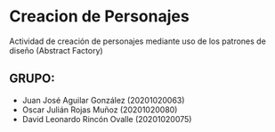 # Creacion de Personajes

Actividad de creación de personajes mediante uso de los patrones de diseño (Abstract Factory)

## GRUPO:

* Juan José Aguilar González (20201020063)
* Oscar Julián Rojas Muñoz (20201020080)
* David Leonardo Rincón Ovalle (20201020075)
